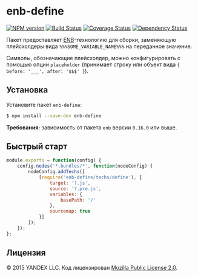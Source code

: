 enb-define
======

[![NPM version](https://img.shields.io/npm/v/enb-define.svg?style=flat)](https://www.npmjs.org/package/enb-define)
[![Build Status](https://img.shields.io/travis/tadatuta/enb-define/master.svg?style=flat&label=tests)](https://travis-ci.org/tadatuta/enb-define)
[![Coverage Status](https://img.shields.io/coveralls/tadatuta/enb-define.svg?style=flat)](https://coveralls.io/r/tadatuta/enb-define?branch=master)
[![Dependency Status](https://img.shields.io/david/tadatuta/enb-define.svg?style=flat)](https://david-dm.org/tadatuta/enb-define)

Пакет предоставляет [ENB](https://ru.bem.info/tools/bem/enb-bem/)-технологию для сборки, заменяющую плейсхолдеры вида `%%%SOME_VARIABLE_NAME%%%` на переданное значение.

Символы, обозначающие плейсхолдер, можно конфигурировать с помощью опции `placeholder` (принимает строку или объект вида `{ before: '___', after: '$$$' }`).

## Установка

Установите пакет `enb-define`:

```sh
$ npm install --save-dev enb-define
```

**Требования:** зависимость от пакета `enb` версии `0.16.0` или выше.

Быстрый старт
-------------

```js
module.exports = function(config) {
    config.nodes('*.bundles/*', function(nodeConfig) {
        nodeConfig.addTechs([
            [require('enb-define/techs/define'), {
                target: '?.js',
                source: '?.pre.js',
                variables: {
                    basePath: '/'
                },
                sourcemap: true
            }]
        ]);
    });
};
```

Лицензия
--------

© 2015 YANDEX LLC. Код лицензирован [Mozilla Public License 2.0](LICENSE.txt).
